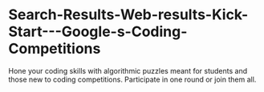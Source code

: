 # Search-Results-Web-results-Kick-Start---Google-s-Coding-Competitions
Hone your coding skills with algorithmic puzzles meant for students and those new to coding competitions. Participate in one round or join them all.
